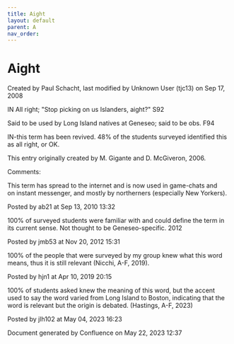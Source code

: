 ```yaml
---
title: Aight
layout: default
parent: A
nav_order:
---
```


# Aight

Created by  Paul Schacht, last modified by  Unknown User (tjc13) on Sep 17, 2008

IN All right; &quot;Stop picking on us Islanders, aight?&quot; S92

Said to be used by Long Island natives at Geneseo; said to be obs. F94

IN-this term has been revived. 48% of the students surveyed identified this as all right, or OK.

This entry originally created by M. Gigante and D. McGiveron, 2006.

Comments:

This term has spread to the internet and is now used in game-chats and on instant messenger, and mostly by northerners (especially New Yorkers).

Posted by ab21 at Sep 13, 2010 13:32

100% of surveyed students were familiar with and could define the term in its current sense. Not thought to be Geneseo-specific. 2012

Posted by jmb53 at Nov 20, 2012 15:31

100% of the people that were surveyed by my group knew what this word means, thus it is still relevant (Nicchi, A-F, 2019). 

Posted by hjn1 at Apr 10, 2019 20:15

100% of students asked knew the meaning of this word, but the accent used to say the word varied from Long Island to Boston, indicating that the word is relevant but the origin is debated. (Hastings, A-F, 2023)

Posted by jlh102 at May 04, 2023 16:23

Document generated by Confluence on May 22, 2023 12:37


